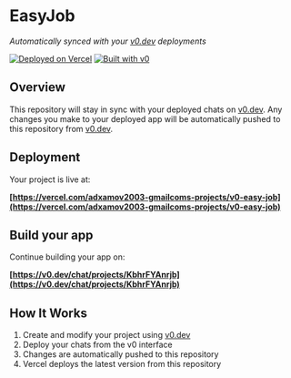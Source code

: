# EasyJob

*Automatically synced with your [v0.dev](https://v0.dev) deployments*

[![Deployed on Vercel](https://img.shields.io/badge/Deployed%20on-Vercel-black?style=for-the-badge&logo=vercel)](https://vercel.com/adxamov2003-gmailcoms-projects/v0-easy-job)
[![Built with v0](https://img.shields.io/badge/Built%20with-v0.dev-black?style=for-the-badge)](https://v0.dev/chat/projects/KbhrFYAnrjb)

## Overview

This repository will stay in sync with your deployed chats on [v0.dev](https://v0.dev).
Any changes you make to your deployed app will be automatically pushed to this repository from [v0.dev](https://v0.dev).

## Deployment

Your project is live at:

**[https://vercel.com/adxamov2003-gmailcoms-projects/v0-easy-job](https://vercel.com/adxamov2003-gmailcoms-projects/v0-easy-job)**

## Build your app

Continue building your app on:

**[https://v0.dev/chat/projects/KbhrFYAnrjb](https://v0.dev/chat/projects/KbhrFYAnrjb)**

## How It Works

1. Create and modify your project using [v0.dev](https://v0.dev)
2. Deploy your chats from the v0 interface
3. Changes are automatically pushed to this repository
4. Vercel deploys the latest version from this repository